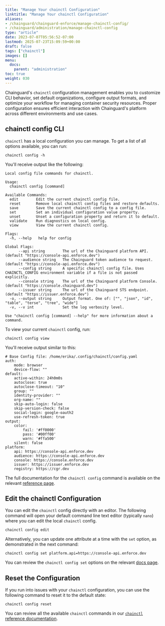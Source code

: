 ```yaml
---
title: "Manage Your chainctl Configuration"
linktitle: "Manage Your chainctl Configuration"
aliases:
- /chainguard/chainguard-enforce/manage-chainctl-config/
- /chainguard/administration/manage-chainctl-config
type: "article"
date: 2023-07-07T05:56:52-07:00
lastmod: 2025-07-23T15:09:59+00:00
draft: false
tags: ["chainctl"]
images: []
menu:
  docs:
    parent: "administration"
toc: true
weight: 030
---
```


Chainguard's `chainctl` configuration management enables you to customize CLI behavior, set default organizations, configure output formats, and optimize your workflow for managing container security resources. Proper configuration ensures efficient interaction with Chainguard's platform across different environments and use cases.

## chainctl config CLI

`chainctl` has a local configuration you can manage. To get a list of all options available, you can run:

```Shell
chainctl config -h
```

You'll receive output like the following:

```Output
Local config file commands for chainctl.

Usage:
  chainctl config [command]

Available Commands:
  edit        Edit the current chainctl config file.
  reset       Remove local chainctl config files and restore defaults.
  save        Save the current chainctl config to a config file.
  set         Set an individual configuration value property.
  unset       Unset a configuration property and return it to default.
  validate    Run diagnostics on local config.
  view        View the current chainctl config.

Flags:
  -h, --help   help for config

Global Flags:
      --api string        The url of the Chainguard platform API. (default "https://console-api.enforce.dev")
      --audience string   The Chainguard token audience to request. (default "https://console-api.enforce.dev")
      --config string     A specific chainctl config file. Uses CHAINCTL_CONFIG environment variable if a file is not passed explicitly.
      --console string    The url of the Chainguard platform Console. (default "https://console.chainguard.dev")
      --issuer string     The url of the Chainguard STS endpoint. (default "https://issuer.enforce.dev")
  -o, --output string     Output format. One of: ["", "json", "id", "table", "terse", "tree", "wide"]
  -v, --v int             Set the log verbosity level.

Use "chainctl config [command] --help" for more information about a command.
```

To view your current `chainctl` config, run:

```Shell
chainctl config view
```

You'll receive output similar to this:

```Output
# Base Config file: /home/erika/.config/chainctl/config.yaml
auth:
    mode: browser
    device-flow: ""
default:
    active-within: 24h0m0s
    autoclose: true
    autoclose-timeout: "10"
    group: ""
    identity-provider: ""
    org-name: ""
    skip-auto-login: false
    skip-version-check: false
    social-login: google-oauth2
    use-refresh-token: true
output:
    color:
        fail: '#ff0000'
        pass: '#00ff00'
        warn: '#ffa500'
    silent: false
platform:
    api: https://console-api.enforce.dev
    audience: https://console-api.enforce.dev
    console: https://console.enforce.dev
    issuer: https://issuer.enforce.dev
    registry: https://cgr.dev
```

The full documentation for the `chainctl config` command is available on the relevant [reference page](/chainguard/chainctl/chainctl-docs/chainctl_config/).

## Edit the chainctl Configuration

You can edit the `chainctl` config directly with an editor. The following command will open your default command line text editor (typically `nano`) where you can edit the local `chainctl` config.

```Shell
chainctl config edit
```

Alternatively, you can update one attribute at a time with the `set` option, as demonstrated in the next command:

```Shell
chainctl config set platform.api=https://console-api.enforce.dev
```

You can review the `chainctl config set` options on the relevant [docs page](/chainguard/chainctl/chainctl-docs/chainctl_config_set/).

## Reset the Configuration

If you run into issues with your `chainctl` configuration, you can use the following command to reset it to the default state:

```Shell
chainctl config reset
```

You can review all the available `chainctl` commands in our [`chainctl` reference documentation](/chainguard/chainctl/chainctl-docs/chainctl/).
